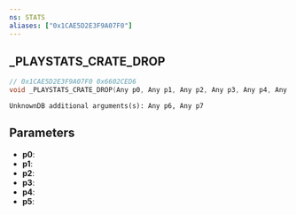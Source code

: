 ```yaml
---
ns: STATS
aliases: ["0x1CAE5D2E3F9A07F0"]
---
```

## _PLAYSTATS_CRATE_DROP

```c
// 0x1CAE5D2E3F9A07F0 0x6602CED6
void _PLAYSTATS_CRATE_DROP(Any p0, Any p1, Any p2, Any p3, Any p4, Any p5);
```

```
UnknownDB additional arguments(s): Any p6, Any p7
```

## Parameters
* **p0**:
* **p1**:
* **p2**:
* **p3**:
* **p4**:
* **p5**:

